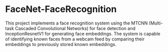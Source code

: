 # FaceNet-FaceRecognition
This project implements a face recognition system using the MTCNN (Multi-task Cascaded Convolutional Networks) for face detection and InceptionResnetV1 for generating face embeddings. The system is capable of identifying known faces from a webcam feed by comparing their embeddings to previously stored known embeddings.
